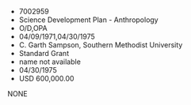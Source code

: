 * 7002959
* Science Development Plan - Anthropology
* O/D,OPA
* 04/09/1971,04/30/1975
* C. Garth Sampson, Southern Methodist University
* Standard Grant
*   name not available
* 04/30/1975
* USD 600,000.00

NONE